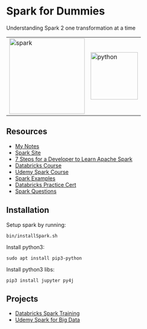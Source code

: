 # Spark for Dummies
Understanding Spark 2 one transformation at a time

<table>
    <tr>
        <td>
            <img src="https://spark.apache.org/images/spark-logo-trademark.png" alt="spark" width="200">
        </td>
        <td>
            <img src="https://www.python.org/static/opengraph-icon-200x200.png" alt="python" width="125">
        </td>
    </tr>
</table>

## Resources

* [My Notes](./Everything.md)
* [Spark Site](https://spark.apache.org/)
* [7 Steps for a Developer to Learn Apache Spark](https://pages.databricks.com/rs/094-YMS-629/images/7-steps-for-a-developer-to-learn-apache-spark.pdf?mkt_tok=eyJpIjoiTlRZM05EYzNOakF6WmpaayIsInQiOiJOXC9lQTdEdVhmQllRQ2pJREJMdEZuVFFBXC9COXdjSnUyd1k2aTRKUkZIeUFsUHpHXC9tRitBQzZybmdXRm95U1dpWm80aEFmK2FaQ3ByRzVvUTZPY1RQTkk4WUtRdUszVHlKaE5ZUW5kWlBvaUVwUmtiZTk5NE53Nk03Q1wvemJWbzUifQ%3D%3D)
* [Databricks Course](https://databricks.com/training/instructor-led-training/courses/apache-spark-overview)
* [Udemy Spark Course](https://www.udemy.com/course/spark-and-python-for-big-data-with-pyspark)
* [Spark Examples](https://spark.apache.org/examples.html)
* [Databricks Practice Cert](https://databricks-prod-cloudfront.cloud.databricks.com/public/793177bc53e528530b06c78a4fa0e086/0/6221173/100020/latest.html)
* [Spark Questions](https://www.dezyre.com/article/top-50-spark-interview-questions-and-answers-for-2018/208)

## Installation

Setup spark by running:   

    bin/installSpark.sh


Install python3:   

    sudo apt install pip3-python


Install python3 libs:   

    pip3 install jupyter py4j

## Projects

* [Databricks Spark Training](projects/databricks)
* [Udemy Spark for Big Data](projects/udemy)
